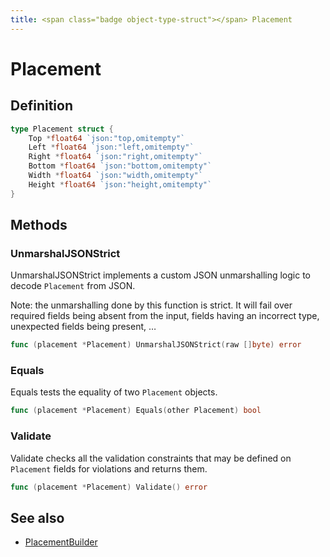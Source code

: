 ```yaml
---
title: <span class="badge object-type-struct"></span> Placement
---
```

# <span class="badge object-type-struct"></span> Placement

## Definition

```go
type Placement struct {
    Top *float64 `json:"top,omitempty"`
    Left *float64 `json:"left,omitempty"`
    Right *float64 `json:"right,omitempty"`
    Bottom *float64 `json:"bottom,omitempty"`
    Width *float64 `json:"width,omitempty"`
    Height *float64 `json:"height,omitempty"`
}
```
## Methods

### <span class="badge object-method"></span> UnmarshalJSONStrict

UnmarshalJSONStrict implements a custom JSON unmarshalling logic to decode `Placement` from JSON.

Note: the unmarshalling done by this function is strict. It will fail over required fields being absent from the input, fields having an incorrect type, unexpected fields being present, …

```go
func (placement *Placement) UnmarshalJSONStrict(raw []byte) error
```

### <span class="badge object-method"></span> Equals

Equals tests the equality of two `Placement` objects.

```go
func (placement *Placement) Equals(other Placement) bool
```

### <span class="badge object-method"></span> Validate

Validate checks all the validation constraints that may be defined on `Placement` fields for violations and returns them.

```go
func (placement *Placement) Validate() error
```

## See also

 * <span class="badge builder"></span> [PlacementBuilder](./builder-PlacementBuilder.md)
